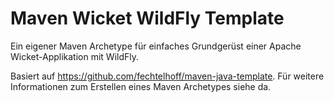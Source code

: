 # Maven Wicket WildFly Template

Ein eigener Maven Archetype für einfaches Grundgerüst einer Apache Wicket-Applikation mit WildFly.

Basiert auf https://github.com/fechtelhoff/maven-java-template.
Für weitere Informationen zum Erstellen eines Maven Archetypes siehe da.
